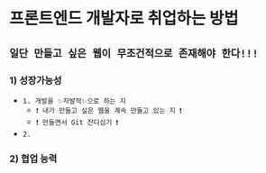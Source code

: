 # 프론트엔드 개발자로 취업하는 방법

## `일단 만들고 싶은 웹이 무조건적으로 존재해야 한다!!!`

### 1) 성장가능성

- `1. 개발을 ✨자발적✨으로 하는 지`
  - `❗️ 내가 만들고 싶은 웹을 계속 만들고 있는 지 ❗️`
  - `❗️ 만들면서 Git 잔디심기 ❗️`
- `2. `

### 2) 협업 능력
